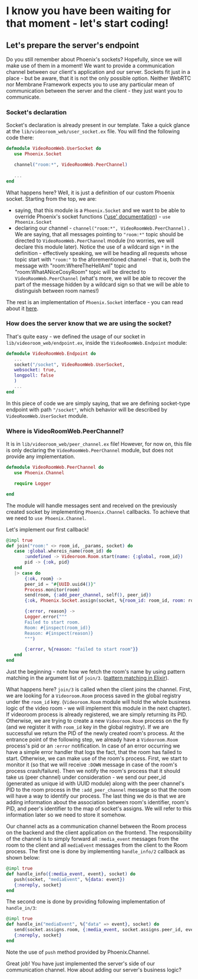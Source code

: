 # I know you have been waiting for that moment - let's start coding!
 ## Let's prepare the server's endpoint
 Do you still remember about Phoenix's sockets? Hopefully, since we will make use of them in a moment! We want to provide a communication channel between our client's application and our server.
 Sockets fit just in a place - but be aware, that it is not the only possible option. Neither WebRTC nor Membrane Framework expects you to use any particular mean of communication between 
 the server and the client - they just want you to communicate. 

 ### Socket's declaration
 Socket's declaration is already present in our template. Take a quick glance at the `lib/videoroom_web/user_socket.ex` file.
 You will find the following code there:

 ```elixir
 defmodule VideoRoomWeb.UserSocket do
    use Phoenix.Socket

    channel("room:*", VideoRoomWeb.PeerChannel)
    
    ...
 end
 ```
 
 What happens here? Well, it is just a definition of our custom Phoenix socket. Starting from the top, we are:
 + saying, that this module is a `Phoenix.Socket` and we want to be able to override Phoenix's socket functions (['use' documentation](https://elixir-lang.org/getting-started/alias-require-and-import.html#use)) - ```use Phoenix.Socket```
 + declaring our channel - ```channel("room:*", VideoRoomWeb.PeerChannel)``` . We are saying, that all messages pointing to ```"room:*"``` topic should be directed to `VideoRoomWeb.PeerChannel` module (no worries, we will declare this module later). Notice the use of a wildcard sign ```*``` in the definition - effectively speaking, we will be heading all requests whose topic start with ```"room:"``` to the aforementioned channel - that is, both the message with "room:WhereTheHellAmI" topic and "room:WhatANiceCosyRoom" topic will be directed to `VideoRoomWeb.PeerChannel` (what's more, we will be able to recover the part of the message hidden by a wildcard sign so that we will be able to distinguish between room names!)
 
 The rest is an implementation of `Phoenix.Socket` interface \- you can read about it [here](https://hexdocs.pm/phoenix/Phoenix.Socket.html#callbacks).
 
 ### How does the server know that we are using the socket?
 That's quite easy - we defined the usage of our socket in `lib/videoroom_web/endpoint.ex`, inside the `VideoRoomWeb.Endpoint` module:
 ```elixir
 defmodule VideoRoomWeb.Endpoint do 
    ...
    socket("/socket", VideoRoomWeb.UserSocket,
    websocket: true,
    longpoll: false
    )
    ...
 end 
 ```
 In this piece of code we are simply saying, that we are defining socket-type endpoint with path ```"/socket"```, which behavior will be described by 
 ```VideoRoomWeb.UserSocket``` module.

 ### Where is VideoRoomWeb.PeerChannel? 
 It is in `lib/videoroom_web/peer_channel.ex` file! However, for now on, this file is only declaring the `VideoRoomWeb.PeerChannel` module, but does not provide any implementation.
 ```elixir
 defmodule VideoRoomWeb.PeerChannel do
    use Phoenix.Channel

    require Logger

 end
 ```

 The module will handle messages sent and received on the previously created socket by implementing `Phoenix.Channel` callbacks. To achieve that we need to `use Phoenix.Channel`.
 
 Let's implement our first callback!
 ```elixir
 @impl true
 def join("room:" <> room_id, _params, socket) do
    case :global.whereis_name(room_id) do
        :undefined -> Videoroom.Room.start(name: {:global, room_id})
        pid -> {:ok, pid}
    end
    |> case do
        {:ok, room} ->
        peer_id = "#{UUID.uuid4()}"
        Process.monitor(room)
        send(room, {:add_peer_channel, self(), peer_id})
        {:ok, Phoenix.Socket.assign(socket, %{room_id: room_id, room: room, peer_id: peer_id})}

        {:error, reason} ->
        Logger.error("""
        Failed to start room.
        Room: #{inspect(room_id)}
        Reason: #{inspect(reason)}
        """)

        {:error, %{reason: "failed to start room"}}
    end
 end
 ```
 Just the beginning - note how we fetch the room's name by using pattern matching in the argument list of `join/3`. ([pattern matching in Elixir](https://elixir-lang.org/getting-started/pattern-matching.html#pattern-matching)). <br>

 What happens here?
 `join/3` is called when the client joins the channel. First, we are looking for a `Videoroom.Room` process saved in the global registry under the `room_id` key. 
 (`Videoroom.Room` module will hold the whole business logic of the video room - we will implement this module in the next chapter).
 If videoroom process is already registered, we are simply returning its PID. Otherwise, we are trying to create
 a new `Videoroom.Room` process on the fly (and we register it with `room_id` key in the global registry). 
 If we are successful we return the PID of the newly created room's process.
 At the entrance point of the following step, we already have a `Videoroom.Room` process's pid or an `:error` notification. 
 In case of an error occurring we have a simple error handler that logs the fact, that the room has failed to start. Otherwise, we can make use of the room's process. 
 First, we start to monitor it (so that we will receive ```:DOWN``` message in case of the room's process crash/failure). Then we notify the room's process that 
 it should take us (peer channel) under consideration - we send our peer_id (generated as unique id with UUID module) along with the peer channel's PID to 
 the room process in the `:add_peer_channel` message so that the room will have a way to identify our process. The last thing we do is that we are adding information about the association between 
 room's identifier, room's PID, and peer's identifier to the map of socket's assigns. We will refer to this information later so we need to store it somehow.

 
 Our channel acts as a communication channel between the Room process on the backend and the client application on the frontend. The responsibility of the channel is to simply forward all `:media_event` messages from the room to the client and all `mediaEvent` messages from the client to the Room process. 
 The first one is done by implementing `handle_info/2` callback as shown below:
 ```elixir
 @impl true
 def handle_info({:media_event, event}, socket) do
    push(socket, "mediaEvent", %{data: event})
    {:noreply, socket}
 end
 ```
 The second one is done by providing following implementation of `handle_in/3`:
 ```elixir
 @impl true
 def handle_in("mediaEvent", %{"data" => event}, socket) do
    send(socket.assigns.room, {:media_event, socket.assigns.peer_id, event})
    {:noreply, socket}
 end
 ```
 Note the use of `push` method provided by Phoenix.Channel. 

 Great job! You have just implemented the server's side of our communication channel. How about adding our server's business logic?
